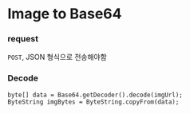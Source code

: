# Image to Base64

### request
`POST`, JSON 형식으로 전송해야함

### Decode
```
byte[] data = Base64.getDecoder().decode(imgUrl);
ByteString imgBytes = ByteString.copyFrom(data);
```
